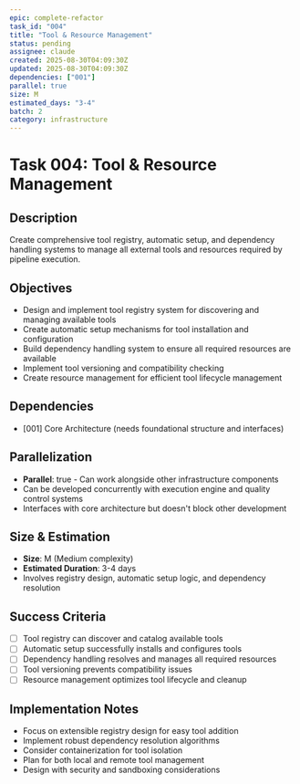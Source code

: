 ```yaml
---
epic: complete-refactor
task_id: "004"
title: "Tool & Resource Management"
status: pending
assignee: claude
created: 2025-08-30T04:09:30Z
updated: 2025-08-30T04:09:30Z
dependencies: ["001"]
parallel: true
size: M
estimated_days: "3-4"
batch: 2
category: infrastructure
---
```


# Task 004: Tool & Resource Management

## Description
Create comprehensive tool registry, automatic setup, and dependency handling systems to manage all external tools and resources required by pipeline execution.

## Objectives
- Design and implement tool registry system for discovering and managing available tools
- Create automatic setup mechanisms for tool installation and configuration
- Build dependency handling system to ensure all required resources are available
- Implement tool versioning and compatibility checking
- Create resource management for efficient tool lifecycle management

## Dependencies
- [001] Core Architecture (needs foundational structure and interfaces)

## Parallelization
- **Parallel**: true - Can work alongside other infrastructure components
- Can be developed concurrently with execution engine and quality control systems
- Interfaces with core architecture but doesn't block other development

## Size & Estimation
- **Size**: M (Medium complexity)
- **Estimated Duration**: 3-4 days
- Involves registry design, automatic setup logic, and dependency resolution

## Success Criteria
- [ ] Tool registry can discover and catalog available tools
- [ ] Automatic setup successfully installs and configures tools
- [ ] Dependency handling resolves and manages all required resources
- [ ] Tool versioning prevents compatibility issues
- [ ] Resource management optimizes tool lifecycle and cleanup

## Implementation Notes
- Focus on extensible registry design for easy tool addition
- Implement robust dependency resolution algorithms
- Consider containerization for tool isolation
- Plan for both local and remote tool management
- Design with security and sandboxing considerations